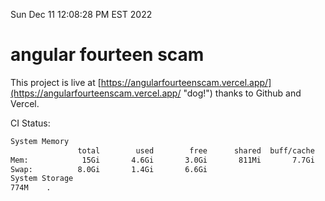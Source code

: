 Sun Dec 11 12:08:28 PM EST 2022

# angular fourteen scam


This project is live at [https://angularfourteenscam.vercel.app/](https://angularfourteenscam.vercel.app/ "dog!") thanks to Github and Vercel.

CI Status: 

```bash
System Memory
               total        used        free      shared  buff/cache   available
Mem:            15Gi       4.6Gi       3.0Gi       811Mi       7.7Gi       9.5Gi
Swap:          8.0Gi       1.4Gi       6.6Gi
System Storage
774M	.
